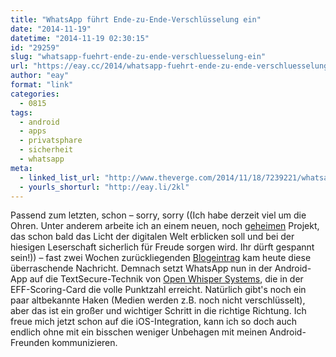 ```yaml
---
title: "WhatsApp führt Ende-zu-Ende-Verschlüsselung ein"
date: "2014-11-19"
datetime: "2014-11-19 02:30:15"
id: "29259"
slug: "whatsapp-fuehrt-ende-zu-ende-verschluesselung-ein"
url: "https://eay.cc/2014/whatsapp-fuehrt-ende-zu-ende-verschluesselung-ein/"
author: "eay"
format: "link"
categories:
  - 0815
tags:
  - android
  - apps
  - privatsphare
  - sicherheit
  - whatsapp
meta:
  - linked_list_url: "http://www.theverge.com/2014/11/18/7239221/whatsapp-rolls-out-end-to-end-encryption-with-textsecure"
  - yourls_shorturl: "http://eay.li/2kl"
---
```


Passend zum letzten, schon – sorry, sorry ((Ich habe derzeit viel um die Ohren. Unter anderem arbeite ich an einem neuen, noch [geheimen](https://twitter.com/eay/status/532324667789701120) Projekt, das schon bald das Licht der digitalen Welt erblicken soll und bei der hiesigen Leserschaft sicherlich für Freude sorgen wird. Ihr dürft gespannt sein!)) – fast zwei Wochen zurückliegenden [Blogeintrag](//eay.cc/2014/secure-messaging-scorecard/) kam heute diese überraschende Nachricht. Demnach setzt WhatsApp nun in der Android-App auf die TextSecure-Technik von [Open Whisper Systems](https://whispersystems.org/), die in der EFF-Scoring-Card die volle Punktzahl erreicht. Natürlich gibt's noch ein paar altbekannte Haken (Medien werden z.B. noch nicht verschlüsselt), aber das ist ein großer und wichtiger Schritt in die richtige Richtung. Ich freue mich jetzt schon auf die iOS-Integration, kann ich so doch auch endlich ohne mit ein bisschen weniger Unbehagen mit meinen Android-Freunden kommunizieren.
